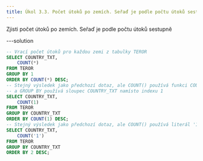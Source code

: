 ```yaml
---
title: Úkol 3.3. Počet útoků po zemích. Seřaď je podle počtu útoků sestupně
---
```


Zjisti počet útoků po zemích. Seřaď je podle počtu útoků sestupně

---solution

```sql
-- Vrací počet útoků pro každou zemi z tabulky TEROR
SELECT COUNTRY_TXT,
    COUNT(*)
FROM TEROR
GROUP BY 1
ORDER BY COUNT(*) DESC;
-- Stejný výsledek jako předchozí dotaz, ale COUNT() používá funkci COUNT(1)
-- a GROUP BY používá sloupec COUNTRY_TXT namísto indexu 1
SELECT COUNTRY_TXT,
    COUNT(1)
FROM TEROR
GROUP BY COUNTRY_TXT
ORDER BY COUNT(1) DESC;
-- Stejný výsledek jako předchozí dotaz, ale COUNT() používá literál '1'
SELECT COUNTRY_TXT,
    COUNT('1')
FROM TEROR
GROUP BY COUNTRY_TXT
ORDER BY 2 DESC;

```
